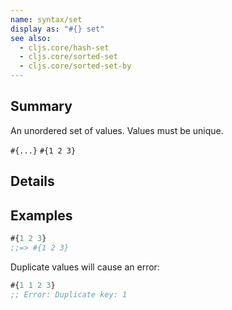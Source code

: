 ```yaml
---
name: syntax/set
display as: "#{} set"
see also:
  - cljs.core/hash-set
  - cljs.core/sorted-set
  - cljs.core/sorted-set-by
---
```


## Summary

An unordered set of values.  Values must be unique.

`#{...}`
`#{1 2 3}`

## Details

## Examples

```clj
#{1 2 3}
;;=> #{1 2 3}
```

Duplicate values will cause an error:

```clj
#{1 1 2 3}
;; Error: Duplicate key: 1
```
